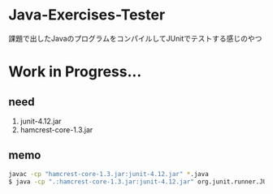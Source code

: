 # Java-Exercises-Tester
課題で出したJavaのプログラムをコンパイルしてJUnitでテストする感じのやつ

# Work in Progress...

## need

1. junit-4.12.jar
2. hamcrest-core-1.3.jar

## memo

```bash
javac -cp "hamcrest-core-1.3.jar:junit-4.12.jar" *.java
$ java -cp ".:hamcrest-core-1.3.jar:junit-4.12.jar" org.junit.runner.JUnitCore TestUploadedFile
```
